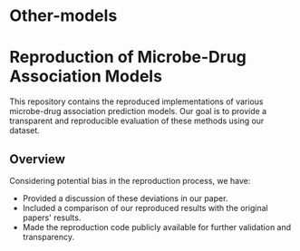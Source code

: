 # Other-models
# Reproduction of Microbe-Drug Association Models  

This repository contains the reproduced implementations of various microbe-drug association prediction models. Our goal is to provide a transparent and reproducible evaluation of these methods using our dataset.  

## Overview  

Considering potential bias in the reproduction process, we have:  
- Provided a discussion of these deviations in our paper.  
- Included a comparison of our reproduced results with the original papers' results.  
- Made the reproduction code publicly available for further validation and transparency.  
